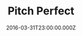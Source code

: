 ---
title: "Pitch Perfect"
year: 2012
date: 2016-03-31T23:00:00.000Z
permalink: /almanac/movies/2016-04-01-pitch-perfect/index.html
rating: 3
tmdbid: 114150
---